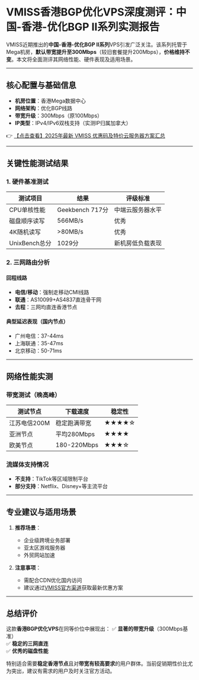 # VMISS香港BGP优化VPS深度测评：中国-香港-优化BGP Ⅱ系列实测报告

VMISS近期推出的**中国-香港-优化BGP Ⅱ系列**VPS引发广泛关注。该系列托管于Mega机房，**默认带宽提升至300Mbps**（较旧套餐提升200Mbps），**价格维持不变**。本文将全面测评其网络性能、硬件表现及适用场景。

---

## 核心配置与基础信息
- **机房位置**：香港Mega数据中心
- **网络架构**：优化BGP线路
- **带宽升级**：300Mbps（原100Mbps）
- **IP类型**：IPv4/IPv6双栈支持（实测IP归属加拿大）

👉 [【点击查看】2025年最新 VMISS 优惠码及特价云服务器方案汇总](https://bit.ly/Vmiss)

---

## 关键性能测试结果

### 1. 硬件基准测试
| 测试项目       | 结果              | 评级标准         |
|----------------|-------------------|------------------|
| CPU单核性能    | Geekbench 717分   | 中端云服务器水平 |
| 磁盘顺序读写   | 566MB/s           | 优秀             |
| 4K随机读写     | >80MB/s           | 优秀             |
| UnixBench总分  | 1029分            | 新机房低负载表现 |

### 2. 三网路由分析
#### 回程线路
- **电信/移动**：强制走移动CMI线路
- **联通**：AS10099+AS4837直连骨干网
- **去程**：三网均直连香港节点

#### 典型延迟表现（国内节点）
- 广州电信：37-44ms
- 上海联通：35-47ms
- 北京移动：50-71ms

---

## 网络性能实测

### 带宽测试（晚高峰）
| 测试节点       | 下载速度       | 稳定性 |
|----------------|----------------|--------|
| 江苏电信200M   | 稳定跑满带宽   | ★★★★☆  |
| 亚洲节点       | 平均280Mbps    | ★★★★   |
| 欧美节点       | 180-220Mbps    | ★★★☆   |

### 流媒体支持情况
- **不支持**：TikTok等区域限制平台
- **部分支持**：Netflix、Disney+等主流平台

---

## 专业建议与适用场景
1. **推荐场景**：
   - 企业级跨境业务部署
   - 亚太区游戏服务器
   - 外贸网站加速

2. **注意事项**：
   - 需配合CDN优化国内访问
   - 建议通过[VMISS官方渠道](https://bit.ly/Vmiss)获取最新优惠方案

---

## 总结评价
这款**香港BGP优化VPS**在同等价位中展现出：
✅ **显著的带宽升级**（300Mbps基准）  
✅ **稳定的三网直连**  
✅ **优秀的磁盘性能**  

特别适合需要**稳定香港节点**且对**带宽有较高要求**的用户群体。当前促销期性价比尤为突出，建议有需求的用户及时关注官方活动。
